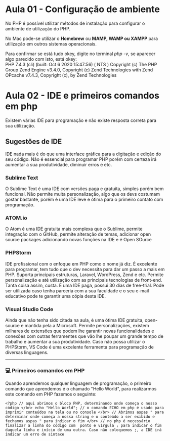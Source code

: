 # Aula 01 - Configuração de ambiente

No PHP é possível utilizar métodos de instalação para configurar o ambiente de utilização do PHP.

No Mac pode-se utilizar o **Homebrew** ou **MAMP, WAMP ou XAMPP** para utilização em outros sistemas operacionais.

Para confirmar se está tudo okey, digite no terminal *php -v*, se aparecer algo parecido com isto, está okey: </br>
 PHP 7.4.3 (cli) (built: Oct  6 2020 15:47:56) ( NTS )
Copyright (c) The PHP Group
Zend Engine v3.4.0, Copyright (c) Zend Technologies
    with Zend OPcache v7.4.3, Copyright (c), by Zend Technologies<br>


# Aula 02 - IDE e primeiros comandos em php

Existem várias IDE para programação e não existe resposta correta para sua utilização.

## Sugestões de IDE

IDE nada mais é do que uma interface gráfica para a digitação e edição do seu código. Não é essencial para programar PHP porém com certeza irá aumentar a sua produtividade, diminuir erros e etc.

### Sublime Text
O Sublime Text é uma IDE com versões paga e gratuita, simples porém bem funcional. Não permite muita personalização, algo que os devs costumam gostar bastante, porém é uma IDE leve e ótima para o primeiro contato com programação.

### ATOM.io
O Atom é uma IDE gratuita mais complexa que o Sublime, permite integração com o GitHub, permite alteração de temas, adicionar open source packages adicionando novas funções na IDE e é Open SOurce

### PHPStorm
IDE profissional com o enfoque em PHP como o nome já diz. É excelente para programar, tem tudo que o dev necessita para dar um passo a mais em PHP. Suporta principais estruturas, Laravel, WordPress, Zend e etc. Permite personalização e até utilização com as principais tecnologias de front-end.</br>
Tanta coisa assim, custa. É uma IDE paga, possui 30 dias de free-trial. Pode ser utilizada caso tenha parceria com a sua faculdade e o seu e-mail educativo pode te garantir uma cópia desta IDE.

### Visual Studio Code
Ainda que não tenha sido citada na aula, é uma ótima IDE gratuita, open-source e mantida pela a Microsoft. Permite personalizações, existem milhares de extensões que podem lhe garantir novas funcionalidades e conexões com outras ferramentes que vão lhe poupar um grande tempo de trabalho e aumentar a sua produtividade. Caso não possa utilizar o PHPStorm, VS Code é uma excelente ferramenta para programação de diversas linguagens.

---

### :computer: Primeiros comandos em PHP
Quando aprendemos qualquer linguagem de programação, o primeiro comando que aprendemos é o chamado "Hello World", para realizarmos este comando em PHP fazemos o seguinte:</br>

`<?php // aqui abrimos o bloco PHP, determinando onde começa o nosso código </br>
echo "Hello World"; // o comando ECHO em php é usado para imprimir conteúdos na tela ou no console </br>
// Abrimos aspas " para determinar onde começa a nossa string e o conteúdo a ser exibido e fechamos aspas " para indicar o fim </br>
// no php é necessário finalizar a linha do código com 
ponto e vírgula ; para indicar o fim daquela linha e início de uma outra. Caso não coloquemos ;, a IDE irá indicar um erro de sintaxe`

